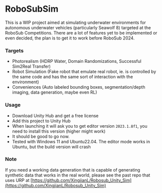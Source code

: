 # RoboSubSim
This is a WIP project aimed at simulating underwater environments for autonomous underwater vehicles (particularly Seawolf 8) targeted at the RoboSub Competitions. There are a lot of features yet to be implemented or even decided, the plan is to get it to work before RoboSub 2024.

### Targets
* Photorealism (HDRP Water, Domain Randomizations, Successful Sim2Real Transfer)
* Robot Simulation (Fake robot that emulate real robot, ie. is controlled by the same code and has the same sort of interaction with the environment)
* Conveniences (Auto labeled bounding boxes, segmentation/depth imaging, data generation, maybe even RL)

### Usage
* Download Unity Hub and get a free license
* Add this project to Unity Hub
* When launching it will ask you to get editor version `2023.1.8f1`, you need to install this version (higher might work)
* It should be good to go now. 
* Tested with Windows 11 and Ubuntu22.04. The editor mode works in Ubuntu, but the build version will crash

### Note
If you need a working data generation that is capable of generating synthetic data that works in the real world, please see the past repo that uses URP at [https://github.com/XingjianL/Robosub_Unity_Sim](https://github.com/XingjianL/Robosub_Unity_Sim)
